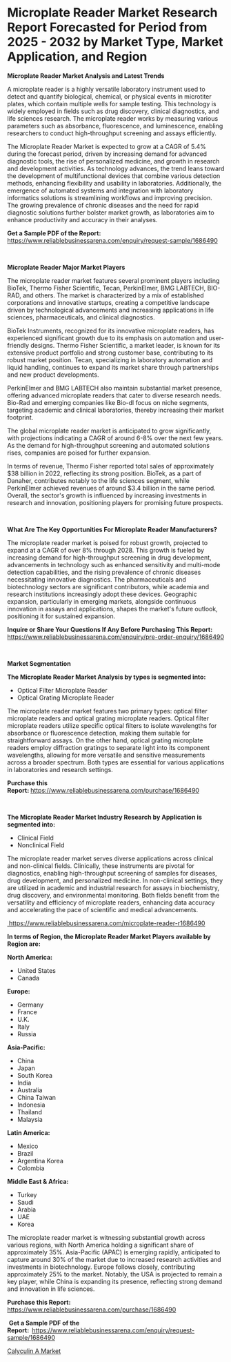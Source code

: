 <p><h1>Microplate Reader Market Research Report Forecasted for Period from 2025 -  2032 by Market Type, Market Application, and Region</h1></p><p><strong>Microplate Reader Market Analysis and Latest Trends</strong></p>
<p><p>A microplate reader is a highly versatile laboratory instrument used to detect and quantify biological, chemical, or physical events in microtiter plates, which contain multiple wells for sample testing. This technology is widely employed in fields such as drug discovery, clinical diagnostics, and life sciences research. The microplate reader works by measuring various parameters such as absorbance, fluorescence, and luminescence, enabling researchers to conduct high-throughput screening and assays efficiently.</p><p>The Microplate Reader Market is expected to grow at a CAGR of 5.4% during the forecast period, driven by increasing demand for advanced diagnostic tools, the rise of personalized medicine, and growth in research and development activities. As technology advances, the trend leans toward the development of multifunctional devices that combine various detection methods, enhancing flexibility and usability in laboratories. Additionally, the emergence of automated systems and integration with laboratory informatics solutions is streamlining workflows and improving precision. The growing prevalence of chronic diseases and the need for rapid diagnostic solutions further bolster market growth, as laboratories aim to enhance productivity and accuracy in their analyses.</p></p>
<p><strong>Get a Sample PDF of the Report:&nbsp;</strong> <a href="https://www.reliablebusinessarena.com/enquiry/request-sample/1686490?utm_campaign=2514&utm_medium=2&utm_source=Github&utm_content=ia&utm_term=26032025&utm_id=microplate-reader">https://www.reliablebusinessarena.com/enquiry/request-sample/1686490</a></p>
<p>&nbsp;</p>
<p><strong>Microplate Reader Major Market Players</strong></p>
<p><p>The microplate reader market features several prominent players including BioTek, Thermo Fisher Scientific, Tecan, PerkinElmer, BMG LABTECH, BIO-RAD, and others. The market is characterized by a mix of established corporations and innovative startups, creating a competitive landscape driven by technological advancements and increasing applications in life sciences, pharmaceuticals, and clinical diagnostics.</p><p>BioTek Instruments, recognized for its innovative microplate readers, has experienced significant growth due to its emphasis on automation and user-friendly designs. Thermo Fisher Scientific, a market leader, is known for its extensive product portfolio and strong customer base, contributing to its robust market position. Tecan, specializing in laboratory automation and liquid handling, continues to expand its market share through partnerships and new product developments. </p><p>PerkinElmer and BMG LABTECH also maintain substantial market presence, offering advanced microplate readers that cater to diverse research needs. Bio-Rad and emerging companies like Bio-dl focus on niche segments, targeting academic and clinical laboratories, thereby increasing their market footprint.</p><p>The global microplate reader market is anticipated to grow significantly, with projections indicating a CAGR of around 6-8% over the next few years. As the demand for high-throughput screening and automated solutions rises, companies are poised for further expansion.</p><p>In terms of revenue, Thermo Fisher reported total sales of approximately $38 billion in 2022, reflecting its strong position. BioTek, as a part of Danaher, contributes notably to the life sciences segment, while PerkinElmer achieved revenues of around $3.4 billion in the same period. Overall, the sector's growth is influenced by increasing investments in research and innovation, positioning players for promising future prospects.</p></p>
<p>&nbsp;</p>
<p><strong>What Are The Key Opportunities For Microplate Reader Manufacturers?</strong></p>
<p><p>The microplate reader market is poised for robust growth, projected to expand at a CAGR of over 8% through 2028. This growth is fueled by increasing demand for high-throughput screening in drug development, advancements in technology such as enhanced sensitivity and multi-mode detection capabilities, and the rising prevalence of chronic diseases necessitating innovative diagnostics. The pharmaceuticals and biotechnology sectors are significant contributors, while academia and research institutions increasingly adopt these devices. Geographic expansion, particularly in emerging markets, alongside continuous innovation in assays and applications, shapes the market's future outlook, positioning it for sustained expansion.</p></p>
<p><strong>Inquire or Share Your Questions If Any Before Purchasing This Report:</strong> <a href="https://www.reliablebusinessarena.com/enquiry/pre-order-enquiry/1686490?utm_campaign=2514&utm_medium=2&utm_source=Github&utm_content=ia&utm_term=26032025&utm_id=microplate-reader">https://www.reliablebusinessarena.com/enquiry/pre-order-enquiry/1686490</a></p>
<p>&nbsp;</p>
<p><strong>Market Segmentation</strong></p>
<p><strong>The Microplate Reader Market Analysis by types is segmented into:</strong></p>
<p><ul><li>Optical Filter Microplate Reader</li><li>Optical Grating Microplate Reader</li></ul></p>
<p><p>The microplate reader market features two primary types: optical filter microplate readers and optical grating microplate readers. Optical filter microplate readers utilize specific optical filters to isolate wavelengths for absorbance or fluorescence detection, making them suitable for straightforward assays. On the other hand, optical grating microplate readers employ diffraction gratings to separate light into its component wavelengths, allowing for more versatile and sensitive measurements across a broader spectrum. Both types are essential for various applications in laboratories and research settings.</p></p>
<p><strong>Purchase this Report:&nbsp;</strong><a href="https://www.reliablebusinessarena.com/purchase/1686490?utm_campaign=2514&utm_medium=2&utm_source=Github&utm_content=ia&utm_term=26032025&utm_id=microplate-reader">https://www.reliablebusinessarena.com/purchase/1686490</a></p>
<p>&nbsp;</p>
<p><strong>The Microplate Reader Market Industry Research by Application is segmented into:</strong></p>
<p><ul><li>Clinical Field</li><li>Nonclinical Field</li></ul></p>
<p><p>The microplate reader market serves diverse applications across clinical and non-clinical fields. Clinically, these instruments are pivotal for diagnostics, enabling high-throughput screening of samples for diseases, drug development, and personalized medicine. In non-clinical settings, they are utilized in academic and industrial research for assays in biochemistry, drug discovery, and environmental monitoring. Both fields benefit from the versatility and efficiency of microplate readers, enhancing data accuracy and accelerating the pace of scientific and medical advancements.</p></p>
<p><a href="https://www.reliablebusinessarena.com/microplate-reader-r1686490?utm_campaign=2514&utm_medium=2&utm_source=Github&utm_content=ia&utm_term=26032025&utm_id=microplate-reader">&nbsp;https://www.reliablebusinessarena.com/microplate-reader-r1686490</a></p>
<p><strong>In terms of Region, the Microplate Reader Market Players available by Region are:</strong></p>
<p>
    <p> <strong> North America: </strong>
        <ul>
            <li>United States</li>
            <li>Canada</li>
        </ul>
        </p> 
    <p> <strong> Europe: </strong>
        <ul>
            <li>Germany</li>
            <li>France</li>
            <li>U.K.</li>
            <li>Italy</li>
            <li>Russia</li>
        </ul>
        </p> 
    <p> <strong> Asia-Pacific: </strong>
        <ul>
            <li>China</li>
            <li>Japan</li>
            <li>South Korea</li>
            <li>India</li>
            <li>Australia</li>
            <li>China Taiwan</li>
            <li>Indonesia</li>
            <li>Thailand</li>
            <li>Malaysia</li>
        </ul>
        </p> 
    <p> <strong> Latin America: </strong>
        <ul>
            <li>Mexico</li>
            <li>Brazil</li>
            <li>Argentina Korea</li>
            <li>Colombia</li>
        </ul>
        </p> 
    <p> <strong> Middle East & Africa: </strong>
        <ul>
            <li>Turkey</li>
            <li>Saudi</li>
            <li>Arabia</li>
            <li>UAE</li>
            <li>Korea</li>
        </ul>
    </p>
    </p>
<p><p>The microplate reader market is witnessing substantial growth across various regions, with North America holding a significant share of approximately 35%. Asia-Pacific (APAC) is emerging rapidly, anticipated to capture around 30% of the market due to increased research activities and investments in biotechnology. Europe follows closely, contributing approximately 25% to the market. Notably, the USA is projected to remain a key player, while China is expanding its presence, reflecting strong demand and innovation in life sciences.</p></p>
<p><strong>Purchase this Report: </strong><a href="https://www.reliablebusinessarena.com/purchase/1686490?utm_campaign=2514&utm_medium=2&utm_source=Github&utm_content=ia&utm_term=26032025&utm_id=microplate-reader">https://www.reliablebusinessarena.com/purchase/1686490</a></p>
<p>&nbsp;<strong>Get a Sample PDF of the Report:&nbsp;&nbsp;</strong><a href="https://www.reliablebusinessarena.com/enquiry/request-sample/1686490?utm_campaign=2514&utm_medium=2&utm_source=Github&utm_content=ia&utm_term=26032025&utm_id=microplate-reader">https://www.reliablebusinessarena.com/enquiry/request-sample/1686490</a></p>
<p><strong></strong></p>
<p><p><a href="https://github.com/manesros8/Market-Research-Report-List-1/blob/main/calyculin-a-market.md?utm_campaign=2514&utm_medium=2&utm_source=Github&utm_content=ia&utm_term=26032025&utm_id=microplate-reader">Calyculin A Market</a></p></p>
